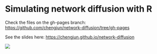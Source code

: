 Simulating network diffusion with R
=================
Check the files on the gh-pages branch:
https://github.com/chengjun/network-diffusion/tree/gh-pages

See the slides here:
https://chengjun.github.io/network-diffusion

![](http://chengjun.github.io/network-diffusion/Simulating%20Network%20Diffusion%20with%20R_files/12964037813_54f5642268_o.gif)
